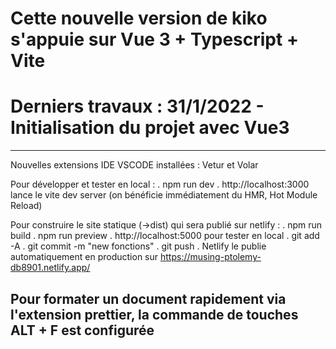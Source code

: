 # Cette nouvelle version de kiko s'appuie sur Vue 3 + Typescript + Vite
# Derniers travaux : 31/1/2022 - Initialisation du projet avec Vue3

---------------------------------------------------------------------------------------------------------------
Nouvelles extensions IDE VSCODE installées : Vetur et Volar

Pour développer et tester en local :
. npm run dev
. http://localhost:3000 lance le vite dev server (on bénéficie immédiatement du HMR, Hot Module Reload)

Pour construire le site statique (->dist) qui sera publié sur netlify :
. npm run build
. npm run preview
. http://localhost:5000 pour tester en local
. git add -A
. git commit -m "new fonctions"
. git push
. Netlify le publie automatiquement en production sur https://musing-ptolemy-db8901.netlify.app/

Pour formater un document rapidement via l'extension prettier, la commande de touches ALT + F est configurée
------------------------------------------------------------------------------------------------------------
